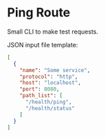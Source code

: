 # Ping Route

Small CLI to make test requests.

JSON input file template:

```json
[
  {
    "name": "Some service",
    "protocol": "http",
    "host": "localhost",
    "port": 8080,
    "path_list": [
      "/health/ping",
      "/health/status"
    ]
  }
]
```
